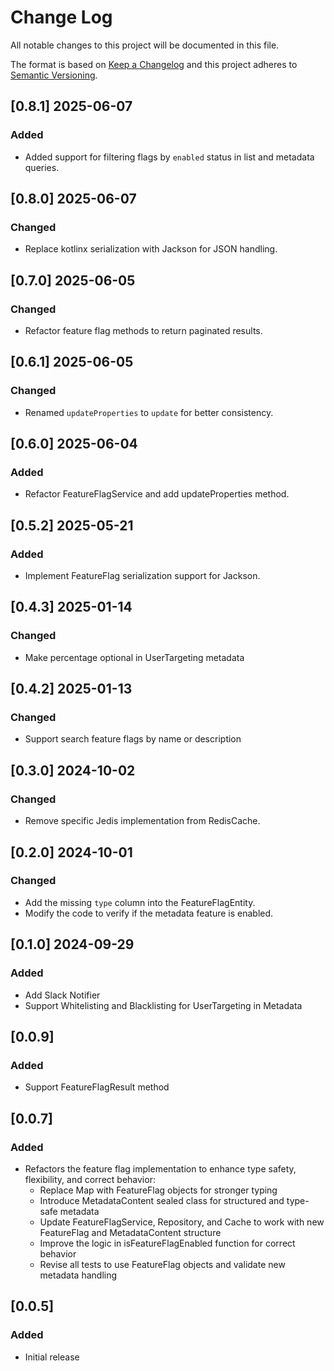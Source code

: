 # Change Log
All notable changes to this project will be documented in this file.

The format is based on [Keep a Changelog](http://keepachangelog.com/)
and this project adheres to [Semantic Versioning](http://semver.org/).

## [0.8.1] 2025-06-07

### Added
- Added support for filtering flags by `enabled` status in list and metadata queries.

## [0.8.0] 2025-06-07

### Changed
- Replace kotlinx serialization with Jackson for JSON handling.

## [0.7.0] 2025-06-05

### Changed
- Refactor feature flag methods to return paginated results.

## [0.6.1] 2025-06-05

### Changed
- Renamed `updateProperties` to `update` for better consistency.

## [0.6.0] 2025-06-04

### Added
- Refactor FeatureFlagService and add updateProperties method.

## [0.5.2] 2025-05-21

### Added
- Implement FeatureFlag serialization support for Jackson.

## [0.4.3] 2025-01-14

### Changed
- Make percentage optional in UserTargeting metadata

## [0.4.2] 2025-01-13

### Changed
- Support search feature flags by name or description

## [0.3.0] 2024-10-02

### Changed
- Remove specific Jedis implementation from RedisCache.

## [0.2.0] 2024-10-01

### Changed
- Add the missing `type` column into the FeatureFlagEntity.
- Modify the code to verify if the metadata feature is enabled.

## [0.1.0] 2024-09-29

### Added
- Add Slack Notifier
- Support Whitelisting and Blacklisting for UserTargeting in Metadata

## [0.0.9]
### Added
- Support FeatureFlagResult method

## [0.0.7]
### Added

- Refactors the feature flag implementation to enhance type safety, flexibility, and correct behavior:
  * Replace Map with FeatureFlag objects for stronger typing
  * Introduce MetadataContent sealed class for structured and type-safe metadata
  * Update FeatureFlagService, Repository, and Cache to work with new FeatureFlag and MetadataContent structure
  * Improve the logic in isFeatureFlagEnabled function for correct behavior
  * Revise all tests to use FeatureFlag objects and validate new metadata handling

## [0.0.5]
### Added

- Initial release
